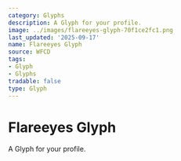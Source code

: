 ```yaml
---
category: Glyphs
description: A Glyph for your profile.
image: ../images/flareeyes-glyph-70f1ce2fc1.png
last_updated: '2025-09-17'
name: Flareeyes Glyph
source: WFCD
tags:
- Glyph
- Glyphs
tradable: false
type: Glyph
---
```


# Flareeyes Glyph

A Glyph for your profile.

